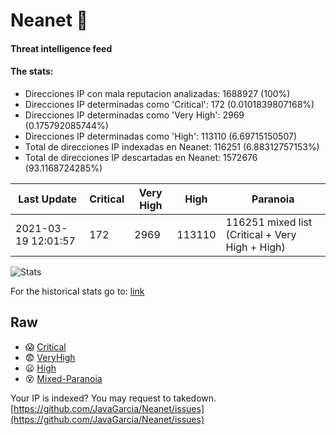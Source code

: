 # Neanet :hocho:
#### Threat intelligence feed
#### The stats:

- Direcciones IP con mala reputacion analizadas: 1688927 (100%)
- Direcciones IP determinadas como 'Critical':  172 (0.0101839807168%)
- Direcciones IP determinadas como 'Very High':  2969 (0.175792085744%)
- Direcciones IP determinadas como 'High':  113110 (6.69715150507)
- Total de direcciones IP indexadas en Neanet:  116251 (6.88312757153%)
- Total de direcciones IP descartadas en Neanet:  1572676 (93.1168724285%)

| Last Update | Critical | Very High | High | Paranoia |
| --- | --- | --- | --- | --- |
| 2021-03-19 12:01:57 | 172 | 2969 | 113110 | 116251 mixed list (Critical + Very High + High)|

![Stats](https://docs.google.com/spreadsheets/d/e/2PACX-1vSnaNMIXVabIpDJjufMlzH7poXnshF3mgd8Is1g9ytUEzVsP5my4Trn8f-xkoLLQ38xpL3HtmUexLo6/pubchart?oid=501124687&format=image)

For the historical stats go to: [link](/stats.csv)
## Raw
- :scream: [Critical](https://raw.githubusercontent.com/JavaGarcia/Neanet/master/blacklists/neanet_critical.txt)
- :fearful: [VeryHigh](https://raw.githubusercontent.com/JavaGarcia/Neanet/master/blacklists/neanet_veryHigh.txtt)
- :frowning: [High](https://raw.githubusercontent.com/JavaGarcia/Neanet/master/blacklists/neanet_high.txt)
- :dizzy_face: [Mixed-Paranoia](https://raw.githubusercontent.com/JavaGarcia/Neanet/master/blacklists/neanet_all.txt)


Your IP is indexed? You may request to takedown. [https://github.com/JavaGarcia/Neanet/issues](https://github.com/JavaGarcia/Neanet/issues)
















































































































































































































































































































































































































































































































































































































































































































































































































































































































































































































































































































































































































































































































































































































































































































































































































































































































































































































































































































































































































































































































































































































































































































































































































































































































































































































































































































































































































































































































































































































































































































































































































































































































































































































































































































































































































































































































































































































































































































































































































































































































































































































































































































































































































































































































































































































































































































































































































































































































































































































































































































































































